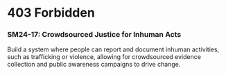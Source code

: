 # 403 Forbidden

### SM24-17: Crowdsourced Justice for Inhuman Acts
Build a system where people can report and document inhuman activities, such as
trafficking or violence, allowing for crowdsourced evidence collection and public
awareness campaigns to drive change.
